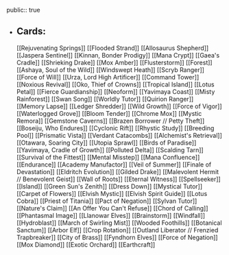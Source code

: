 public:: true
- ## Cards:
	[[Rejuvenating Springs]]
	[[Flooded Strand]]
	[[Allosaurus Shepherd]]
	[[Jaspera Sentinel]]
	[[Kinnan, Bonder Prodigy]]
	[[Mana Crypt]]
	[[Gaea's Cradle]]
	[[Shrieking Drake]]
	[[Mox Amber]]
	[[Flusterstorm]]
	[[Forest]]
	[[Ashaya, Soul of the Wild]]
	[[Windswept Heath]]
	[[Scryb Ranger]]
	[[Force of Will]]
	[[Urza, Lord High Artificer]]
	[[Command Tower]]
	[[Noxious Revival]]
	[[Oko, Thief of Crowns]]
	[[Tropical Island]]
	[[Lotus Petal]]
	[[Fierce Guardianship]]
	[[Neoform]]
	[[Yavimaya Coast]]
	[[Misty Rainforest]]
	[[Swan Song]]
	[[Worldly Tutor]]
	[[Quirion Ranger]]
	[[Memory Lapse]]
	[[Ledger Shredder]]
	[[Wild Growth]]
	[[Force of Vigor]]
	[[Waterlogged Grove]]
	[[Bloom Tender]]
	[[Chrome Mox]]
	[[Mystic Remora]]
	[[Gemstone Caverns]]
	[[Brazen Borrower // Petty Theft]]
	[[Boseiju, Who Endures]]
	[[Cyclonic Rift]]
	[[Rhystic Study]]
	[[Breeding Pool]]
	[[Prismatic Vista]]
	[[Verdant Catacombs]]
	[[Alchemist's Retrieval]]
	[[Otawara, Soaring City]]
	[[Utopia Sprawl]]
	[[Birds of Paradise]]
	[[Yavimaya, Cradle of Growth]]
	[[Polluted Delta]]
	[[Scalding Tarn]]
	[[Survival of the Fittest]]
	[[Mental Misstep]]
	[[Mana Confluence]]
	[[Endurance]]
	[[Academy Manufactor]]
	[[Veil of Summer]]
	[[Finale of Devastation]]
	[[Eldritch Evolution]]
	[[Gilded Drake]]
	[[Malevolent Hermit // Benevolent Geist]]
	[[Wall of Roots]]
	[[Eternal Witness]]
	[[Spellseeker]]
	[[Island]]
	[[Green Sun's Zenith]]
	[[Dress Down]]
	[[Mystical Tutor]]
	[[Carpet of Flowers]]
	[[Elvish Mystic]]
	[[Elvish Spirit Guide]]
	[[Lotus Cobra]]
	[[Priest of Titania]]
	[[Pact of Negation]]
	[[Sylvan Tutor]]
	[[Nature's Claim]]
	[[An Offer You Can't Refuse]]
	[[Chord of Calling]]
	[[Phantasmal Image]]
	[[Llanowar Elves]]
	[[Brainstorm]]
	[[Windfall]]
	[[Hydroblast]]
	[[March of Swirling Mist]]
	[[Wooded Foothills]]
	[[Botanical Sanctum]]
	[[Arbor Elf]]
	[[Crop Rotation]]
	[[Outland Liberator // Frenzied Trapbreaker]]
	[[City of Brass]]
	[[Fyndhorn Elves]]
	[[Force of Negation]]
	[[Mox Diamond]]
	[[Exotic Orchard]]
	[[Earthcraft]]
